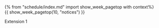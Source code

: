 {% from "schedule/index.md" import show_week_pagetop with context%}
{{ show_week_pagetop(10, "notices") }}

Extension 1

<include src="dukeFragment.md" boilerplate var-displacement="../.." var-header="**`A-Packages`: Java Packages**" var-tag="optional" var-fragment="extensions.mbdf#A-Packages" />
<include src="dukeFragment.md" boilerplate var-displacement="../.." var-header="**`A-JavaDoc`: JavaDoc**" var-fragment="extensions.mbdf#A-JavaDoc" />
<include src="dukeFragment.md" boilerplate var-displacement="../.." var-header="**`A-CodingStandard`: Coding Standard**" var-fragment="extensions.mbdf#A-CodingStandard" />
<include src="dukeFragment.md" boilerplate var-displacement="../.." var-header="**`A-CodeQuality`**" var-fragment="extensions.mbdf#A-CodeQuality" />
